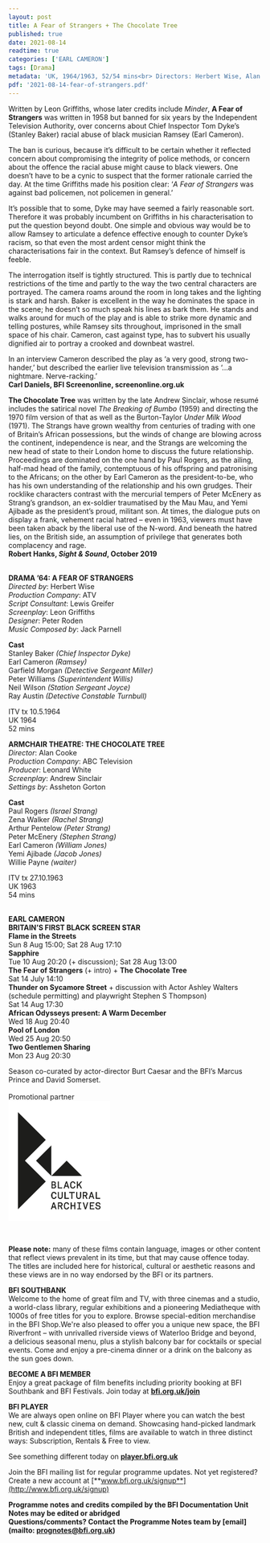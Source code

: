 ```yaml
---
layout: post
title: A Fear of Strangers + The Chocolate Tree
published: true
date: 2021-08-14
readtime: true
categories: ['EARL CAMERON']
tags: [Drama]
metadata: 'UK, 1964/1963, 52/54 mins<br> Directors: Herbert Wise, Alan Cooke'
pdf: '2021-08-14-fear-of-strangers.pdf'
---
```


Written by Leon Griffiths, whose later credits include _Minder_, **A Fear of Strangers** was written in 1958 but banned for six years by the Independent Television Authority, over concerns about Chief Inspector Tom Dyke’s (Stanley Baker) racial abuse of black musician Ramsey (Earl Cameron).

The ban is curious, because it’s difficult to be certain whether it reflected concern about compromising the integrity of police methods, or concern about the offence the racial abuse might cause to black viewers. One doesn’t have to be a cynic to suspect that the former rationale carried the day. At the time Griffiths made his position clear: ‘_A Fear of Strangers_ was against bad policemen, not policemen in general.’

It’s possible that to some, Dyke may have seemed a fairly reasonable sort. Therefore it was probably incumbent on Griffiths in his characterisation to put the question beyond doubt. One simple and obvious way would be to allow Ramsey to articulate a defence effective enough to counter Dyke’s racism, so that even the most ardent censor might think the characterisations fair in the context. But Ramsey’s defence of himself is feeble.

The interrogation itself is tightly structured. This is partly due to technical restrictions of the time and partly to the way the two central characters are portrayed. The camera roams around the room in long takes and the lighting is stark and harsh. Baker is excellent in the way he dominates the space in the scene; he doesn’t so much speak his lines as bark them. He stands and walks around for much of the play and is able to strike more dynamic and telling postures, while Ramsey sits throughout, imprisoned in the small space of his chair. Cameron, cast against type, has to subvert his usually dignified air to portray a crooked and downbeat wastrel.

In an interview Cameron described the play as ‘a very good, strong  two-hander,’ but described the earlier live television transmission as  ‘...a nightmare. Nerve-racking.’  
**Carl Daniels, BFI Screenonline, screenonline.org.uk**

**The Chocolate Tree** was written by the late Andrew Sinclair, whose resumé includes the satirical novel _The Breaking of Bumbo_ (1959) and directing the 1970 film version of that as well as the Burton-Taylor _Under Milk Wood_ (1971). The Strangs have grown wealthy from centuries of trading with one of Britain’s African possessions, but the winds of change are blowing across the continent, independence is near, and the Strangs are welcoming the new head of state to their London home to discuss the future relationship. Proceedings are dominated on the one hand by Paul Rogers, as the ailing, half-mad head of the family, contemptuous of his offspring and patronising to the Africans; on the other by Earl Cameron as the president-to-be, who has his own understanding of the relationship and his own grudges. Their rocklike characters contrast with the mercurial tempers of Peter McEnery as Strang’s grandson, an ex-soldier traumatised by the Mau Mau, and Yemi Ajibade as the president’s proud, militant son. At times, the dialogue puts on display a frank, vehement racial hatred – even in 1963, viewers must have been taken aback by the liberal use of the N-word. And beneath the hatred lies, on the British side, an assumption of privilege that generates both complacency and rage.  
**Robert Hanks, _Sight & Sound_, October 2019**
<br><br>

**DRAMA ’64: A FEAR OF STRANGERS**  
_Directed by_: Herbert Wise  
_Production Company_: ATV  
_Script Consultant_: Lewis Greifer  
_Screenplay_: Leon Griffiths  
_Designer_: Peter Roden  
_Music Composed by_: Jack Parnell

**Cast**  
Stanley Baker _(Chief Inspector Dyke)_  
Earl Cameron _(Ramsey)_  
Garfield Morgan _(Detective Sergeant Miller)_  
Peter Williams _(Superintendent Willis)_  
Neil Wilson _(Station Sergeant Joyce)_  
Ray Austin _(Detective Constable Turnbull)_

ITV tx 10.5.1964  
UK 1964  
52 mins

**ARMCHAIR THEATRE: THE CHOCOLATE TREE**  
_Director_: Alan Cooke  
_Production Company_: ABC Television  
_Producer_: Leonard White  
_Screenplay_: Andrew Sinclair  
_Settings by_: Assheton Gorton

**Cast**  
Paul Rogers _(Israel Strang)_  
Zena Walker _(Rachel Strang)_  
Arthur Pentelow _(Peter Strang)_  
Peter McEnery _(Stephen Strang)_  
Earl Cameron _(William Jones)_  
Yemi Ajibade _(Jacob Jones)_  
Willie Payne _(waiter)_

ITV tx 27.10.1963  
UK 1963  
54 mins
<br><br>

**EARL CAMERON<br>
BRITAIN’S FIRST BLACK SCREEN STAR**<br>
**Flame in the Streets**<br>
Sun 8 Aug 15:00; Sat 28 Aug 17:10<br>
**Sapphire**<br>
Tue 10 Aug 20:20 (+ discussion); Sat 28 Aug 13:00<br>
**The Fear of Strangers** (+ intro) + **The Chocolate Tree**<br>
Sat 14 July 14:10<br>
**Thunder on Sycamore Street** + discussion with Actor Ashley Walters (schedule permitting) and playwright Stephen S Thompson)<br>
Sat 14 Aug 17:30<br>
**African Odysseys present: A Warm December**<br>
Wed 18 Aug 20:40<br>
**Pool of London**<br>
Wed 25 Aug 20:50<br>
**Two Gentlemen Sharing**<br>
Mon 23 Aug 20:30<br>



Season co-curated by actor-director Burt Caesar and the BFI’s Marcus Prince and David Somerset.<br>
<br>
Promotional partner <br>
<img style="float: left;" src="/img/partner/Black Cultural Archives.jpg" width="40%" height="40%"><br><br><br><br><br><br><br><br><br><br><br><br><br>
<br>
<br>
<br>

**Please note:** many of these films contain language, images or other content that reflect views prevalent in its time, but that may cause offence today. The titles are included here for historical, cultural or aesthetic reasons and these views are in no way endorsed by the BFI or its partners.<br>

**BFI SOUTHBANK**  
Welcome to the home of great film and TV, with three cinemas and a studio, a world-class library, regular exhibitions and a pioneering Mediatheque with 1000s of free titles for you to explore. Browse special-edition merchandise in the BFI Shop.We&#39;re also pleased to offer you a unique new space, the BFI Riverfront – with unrivalled riverside views of Waterloo Bridge and beyond, a delicious seasonal menu, plus a stylish balcony bar for cocktails or special events. Come and enjoy a pre-cinema dinner or a drink on the balcony as the sun goes down.  

**BECOME A BFI MEMBER**  
Enjoy a great package of film benefits including priority booking at BFI Southbank and BFI Festivals. Join today at [**bfi.org.uk/join**](http://www.bfi.org.uk/join)  

**BFI PLAYER**  
 We are always open online on BFI Player where you can watch the best new, cult &amp; classic cinema on demand. Showcasing hand-picked landmark British and independent titles, films are available to watch in three distinct ways: Subscription, Rentals &amp; Free to view.  

See something different today on [**player.bfi.org.uk**](https://player.bfi.org.uk)  

Join the BFI mailing list for regular programme updates. Not yet registered? Create a new account at [**www.bfi.org.uk/signup**](http://www.bfi.org.uk/signup)

**Programme notes and credits compiled by the BFI Documentation Unit  
Notes may be edited or abridged  
Questions/comments? Contact the Programme Notes team by [email](mailto: prognotes@bfi.org.uk)**

<!--stackedit_data:
eyJoaXN0b3J5IjpbLTE3MjY5NTE4MDddfQ==
-->
